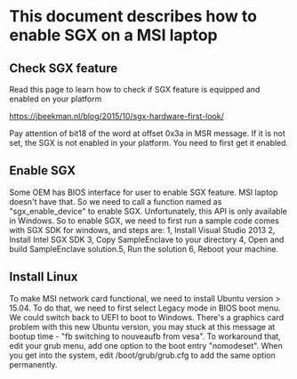 This document describes how to enable SGX on a MSI laptop
===


Check SGX feature
---

Read this page to learn how to check if SGX feature is equipped and enabled on your platform

https://jbeekman.nl/blog/2015/10/sgx-hardware-first-look/

Pay attention of bit18 of the word at offset 0x3a in MSR message. If it is not set, the SGX is not enabled in your platform. You need to first get it enabled. 


Enable SGX 
---

Some OEM has BIOS interface for user to enable SGX feature. MSI laptop doesn't have that. So we need to call a function named as "sgx_enable_device" to enable SGX. Unfortunately, this API is only available in Windows. So to enable SGX, we need to first run a sample code comes with SGX SDK for windows, and steps are: 1, Install Visual Studio 2013 2, Install Intel SGX SDK 3, Copy SampleEnclave to your directory 4, Open and build SampleEnclave solution.5, Run the solution 6, Reboot your machine.


Install Linux
---

To make MSI network card functional, we need to install Ubuntu version > 15.04.  To do that, we need to first select Legacy mode in BIOS boot menu. We could switch back to UEFI to boot to Windows. There's a graphics card problem with this new Ubuntu version, you may stuck at this message at bootup time - "fb switching to nouveaufb from vesa". To workaround that, edit your grub menu, add one option to the boot entry "nomodeset". When you get into the system, edit /boot/grub/grub.cfg to add the same option permanently.

 
